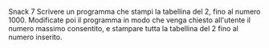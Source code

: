 Snack 7
Scrivere un programma che stampi la tabellina del 2, fino al numero 1000.
Modificate poi il programma in modo che venga chiesto all'utente il numero massimo consentito, e stampare tutta la tabellina del 2 fino al numero inserito.
